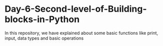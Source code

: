 # Day-6-Second-level-of-Building-blocks-in-Python
In this repository, we have explained about some basic functions like print, input, data types and basic operations 
